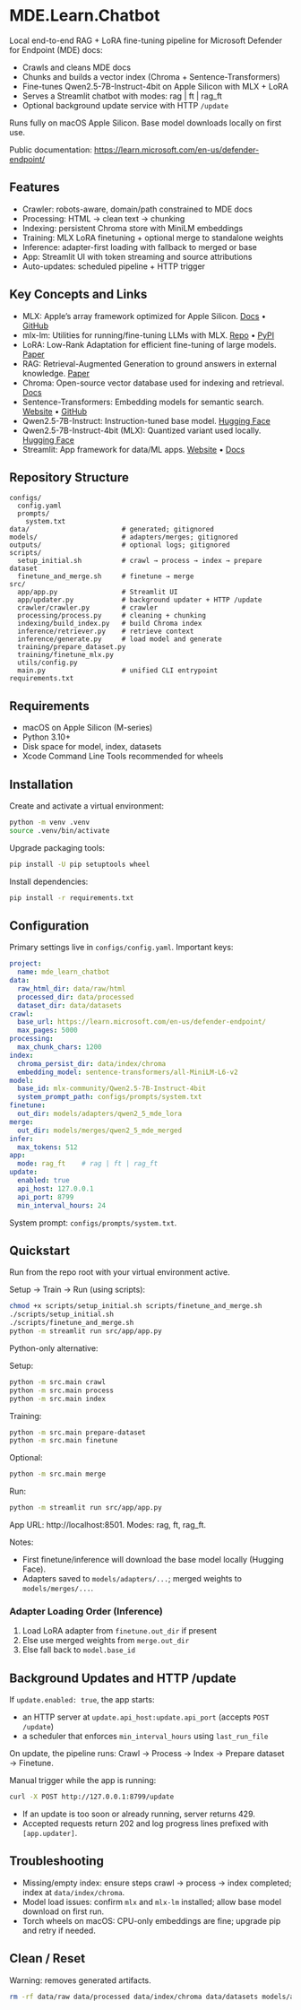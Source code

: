 # MDE.Learn.Chatbot

Local end-to-end RAG + LoRA fine-tuning pipeline for Microsoft Defender for Endpoint (MDE) docs:
- Crawls and cleans MDE docs
- Chunks and builds a vector index (Chroma + Sentence-Transformers)
- Fine-tunes Qwen2.5-7B-Instruct-4bit on Apple Silicon with MLX + LoRA
- Serves a Streamlit chatbot with modes: rag | ft | rag_ft
- Optional background update service with HTTP `/update`

Runs fully on macOS Apple Silicon. Base model downloads locally on first use.

Public documentation: https://learn.microsoft.com/en-us/defender-endpoint/

## Features

- Crawler: robots-aware, domain/path constrained to MDE docs
- Processing: HTML → clean text → chunking
- Indexing: persistent Chroma store with MiniLM embeddings
- Training: MLX LoRA finetuning + optional merge to standalone weights
- Inference: adapter-first loading with fallback to merged or base
- App: Streamlit UI with token streaming and source attributions
- Auto-updates: scheduled pipeline + HTTP trigger

## Key Concepts and Links

- MLX: Apple’s array framework optimized for Apple Silicon. [Docs](https://ml-explore.github.io/mlx/) • [GitHub](https://github.com/ml-explore/mlx)
- mlx-lm: Utilities for running/fine-tuning LLMs with MLX. [Repo](https://github.com/ml-explore/mlx-examples/tree/main/llms) • [PyPI](https://pypi.org/project/mlx-lm/)
- LoRA: Low-Rank Adaptation for efficient fine-tuning of large models. [Paper](https://arxiv.org/abs/2106.09685)
- RAG: Retrieval-Augmented Generation to ground answers in external knowledge. [Paper](https://arxiv.org/abs/2005.11401)
- Chroma: Open-source vector database used for indexing and retrieval. [Docs](https://docs.trychroma.com/)
- Sentence-Transformers: Embedding models for semantic search. [Website](https://www.sbert.net/) • [GitHub](https://github.com/UKPLab/sentence-transformers)
- Qwen2.5-7B-Instruct: Instruction-tuned base model. [Hugging Face](https://huggingface.co/Qwen/Qwen2.5-7B-Instruct)
- Qwen2.5-7B-Instruct-4bit (MLX): Quantized variant used locally. [Hugging Face](https://huggingface.co/mlx-community/Qwen2.5-7B-Instruct-4bit)
- Streamlit: App framework for data/ML apps. [Website](https://streamlit.io/) • [Docs](https://docs.streamlit.io/)

## Repository Structure

```text
configs/
  config.yaml
  prompts/
    system.txt
data/                       # generated; gitignored
models/                     # adapters/merges; gitignored
outputs/                    # optional logs; gitignored
scripts/
  setup_initial.sh          # crawl → process → index → prepare dataset
  finetune_and_merge.sh     # finetune → merge
src/
  app/app.py                # Streamlit UI
  app/updater.py            # background updater + HTTP /update
  crawler/crawler.py        # crawler
  processing/process.py     # cleaning + chunking
  indexing/build_index.py   # build Chroma index
  inference/retriever.py    # retrieve context
  inference/generate.py     # load model and generate
  training/prepare_dataset.py
  training/finetune_mlx.py
  utils/config.py
  main.py                   # unified CLI entrypoint
requirements.txt
```

## Requirements

- macOS on Apple Silicon (M-series)  
- Python 3.10+
- Disk space for model, index, datasets
- Xcode Command Line Tools recommended for wheels

## Installation

Create and activate a virtual environment:
```bash
python -m venv .venv
source .venv/bin/activate
```

Upgrade packaging tools:
```bash
pip install -U pip setuptools wheel
```

Install dependencies:
```bash
pip install -r requirements.txt
```

## Configuration

Primary settings live in `configs/config.yaml`. Important keys:

```yaml
project:
  name: mde_learn_chatbot
data:
  raw_html_dir: data/raw/html
  processed_dir: data/processed
  dataset_dir: data/datasets
crawl:
  base_url: https://learn.microsoft.com/en-us/defender-endpoint/
  max_pages: 5000
processing:
  max_chunk_chars: 1200
index:
  chroma_persist_dir: data/index/chroma
  embedding_model: sentence-transformers/all-MiniLM-L6-v2
model:
  base_id: mlx-community/Qwen2.5-7B-Instruct-4bit
  system_prompt_path: configs/prompts/system.txt
finetune:
  out_dir: models/adapters/qwen2_5_mde_lora
merge:
  out_dir: models/merges/qwen2_5_mde_merged
infer:
  max_tokens: 512
app:
  mode: rag_ft    # rag | ft | rag_ft
update:
  enabled: true
  api_host: 127.0.0.1
  api_port: 8799
  min_interval_hours: 24
```

System prompt: `configs/prompts/system.txt`.

## Quickstart

Run from the repo root with your virtual environment active.

Setup → Train → Run (using scripts):
```bash
chmod +x scripts/setup_initial.sh scripts/finetune_and_merge.sh
./scripts/setup_initial.sh
./scripts/finetune_and_merge.sh
python -m streamlit run src/app/app.py
```

Python-only alternative:

Setup:
```bash
python -m src.main crawl
python -m src.main process
python -m src.main index
```

Training:
```bash
python -m src.main prepare-dataset
python -m src.main finetune
```

Optional:
```bash
python -m src.main merge
```

Run:
```bash
python -m streamlit run src/app/app.py
```

App URL: http://localhost:8501. Modes: rag, ft, rag_ft.



Notes:
- First finetune/inference will download the base model locally (Hugging Face).
- Adapters saved to `models/adapters/...`; merged weights to `models/merges/...`.

### Adapter Loading Order (Inference)

1) Load LoRA adapter from `finetune.out_dir` if present  
2) Else use merged weights from `merge.out_dir`  
3) Else fall back to `model.base_id`

## Background Updates and HTTP /update

If `update.enabled: true`, the app starts:
- an HTTP server at `update.api_host:update.api_port` (accepts `POST /update`)
- a scheduler that enforces `min_interval_hours` using `last_run_file`

On update, the pipeline runs: Crawl → Process → Index → Prepare dataset → Finetune.

Manual trigger while the app is running:
```bash
curl -X POST http://127.0.0.1:8799/update
```

- If an update is too soon or already running, server returns 429.
- Accepted requests return 202 and log progress lines prefixed with `[app.updater]`.


## Troubleshooting

- Missing/empty index: ensure steps crawl → process → index completed; index at `data/index/chroma`.
- Model load issues: confirm `mlx` and `mlx-lm` installed; allow base model download on first run.
- Torch wheels on macOS: CPU-only embeddings are fine; upgrade pip and retry if needed.

## Clean / Reset

Warning: removes generated artifacts.

```bash
rm -rf data/raw data/processed data/index/chroma data/datasets models/adapters models/merges outputs
```
